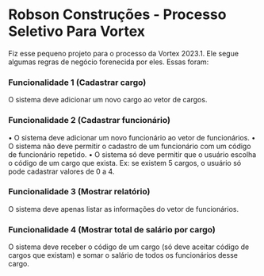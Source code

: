 # Robson Construções - Processo Seletivo Para Vortex

Fiz esse pequeno projeto para o processo da Vortex 2023.1. Ele segue algumas regras de negócio forenecida por eles. Essas foram:

### Funcionalidade 1 (Cadastrar cargo)
O sistema deve adicionar um novo cargo ao vetor de cargos.
### Funcionalidade 2 (Cadastrar funcionário)
• O sistema deve adicionar um novo funcionário ao vetor de funcionários.
• O sistema não deve permitir o cadastro de um funcionário com um código de
funcionário repetido.
• O sistema só deve permitir que o usuário escolha o código de um cargo que
exista. Ex: se existem 5 cargos, o usuário só pode cadastrar valores de 0 a 4.

### Funcionalidade 3 (Mostrar relatório)
O sistema deve apenas listar as informações do vetor de funcionários.
### Funcionalidade 4 (Mostrar total de salário por cargo)
O sistema deve receber o código de um cargo (só deve aceitar código de cargos que
existam) e somar o salário de todos os funcionários desse cargo.